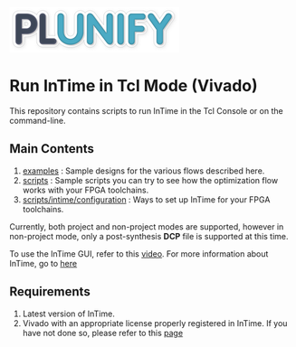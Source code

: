 ![alt text](images/Plunify_Logo_300.png)

# Run InTime in Tcl Mode (Vivado)
This repository contains scripts to run InTime in the Tcl Console or on the command-line. 

## Main Contents
1. [examples](examples/) : Sample designs for the various flows described here.
2. [scripts](scripts/) : Sample scripts you can try to see how the optimization flow works with your FPGA toolchains.
3. [scripts/intime/configuration](scripts/intime/configuration/) : Ways to set up InTime for your FPGA toolchains.

Currently, both project and non-project modes are supported, however in non-project mode, only a post-synthesis **DCP** file is supported at this time. 

To use the InTime GUI, refer to this [video](https://www.youtube.com/watch?v=lQvY_XZ3R7w).
For more information about InTime, go to [here](https://www.plunify.com/en/intime/)

## Requirements
1. Latest version of InTime.
2. Vivado with an appropriate license properly registered in InTime. If you have not done so, please refer to this [page](scripts/intime/configuration)

